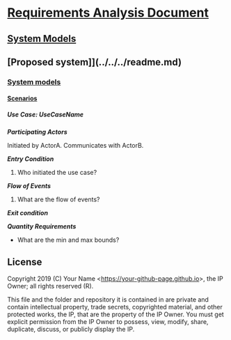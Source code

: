 # [Requirements Analysis Document](../../../../../readme.md)

## [System Models](../../../../readme.md)

## [Proposed system]](../../../readme.md)

### [System models](../../readme.md)

#### [Scenarios](./readme.md)

##### Use Case: UseCaseName

***Participating Actors***

Initiated by ActorA.
Communicates with ActorB.

***Entry Condition***

1. Who initiated the use case?

***Flow of Events***

1. What are the flow of events?

***Exit condition***

***Quantity Requirements***

* What are the min and max bounds?

## License

Copyright 2019 (C) Your Name <<https://your-github-page.github.io>>, the IP Owner; all rights reserved (R).

This file and the folder and repository it is contained in are private and contain intellectual property, trade secrets, copyrighted material, and other protected works, the IP, that are the property of the IP Owner. You must get explicit permission from the IP Owner to possess, view, modify, share, duplicate, discuss, or publicly display the IP.
